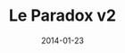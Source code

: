 ---
title: Le Paradox v2
description: I Led the rebranding and established a style guide for the main product used by over 150K monthly users.
client:
skills:
  - Product Design
  - User Experience
  - User Interface
date: 2014-01-23
finished: true
permalink: false
thumbnail: src/static/work/le-paradox-v2.jpg
eleventyExcludeFromCollections: true
---